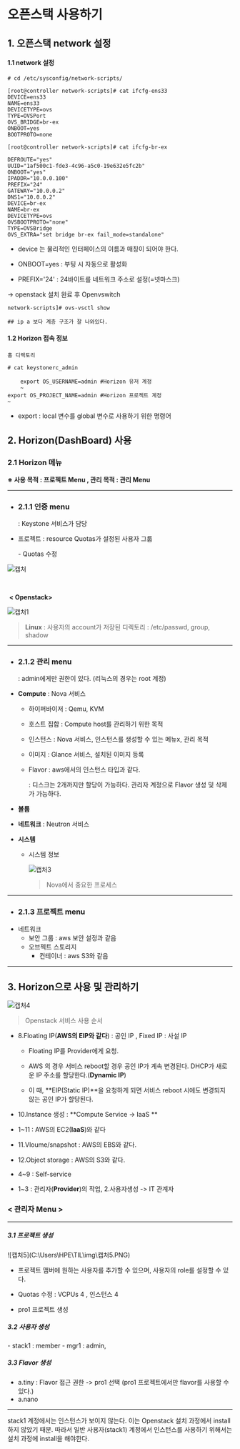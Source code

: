 # 오픈스택 사용하기

## 1. 오픈스택 network 설정

#### 1.1 network 설정

```shell
# cd /etc/sysconfig/network-scripts/

[root@controller network-scripts]# cat ifcfg-ens33 
DEVICE=ens33
NAME=ens33
DEVICETYPE=ovs
TYPE=OVSPort
OVS_BRIDGE=br-ex
ONBOOT=yes
BOOTPROTO=none

[root@controller network-scripts]# cat ifcfg-br-ex 

DEFROUTE="yes"
UUID="1af500c1-fde3-4c96-a5c0-19e632e5fc2b"
ONBOOT="yes"
IPADDR="10.0.0.100"
PREFIX="24"
GATEWAY="10.0.0.2"
DNS1="10.0.0.2"
DEVICE=br-ex
NAME=br-ex
DEVICETYPE=ovs
OVSBOOTPROTO="none"
TYPE=OVSBridge
OVS_EXTRA="set bridge br-ex fail_mode=standalone"

```

- device 는 물리적인 인터페이스의 이름과 매칭이 되어야 한다.

- ONBOOT=yes : 부팅 시 자동으로 활성화

- PREFIX='24' : 24바이트를 네트워크 주소로 설정(=넷마스크)



-> openstack 설치 완료 후 Openvswitch



```shell
network-scripts]# ovs-vsctl show

## ip a 보다 계층 구조가 잘 나와있다.
```



<h4> 1.2 Horizon 접속 정보 </h4>

```shell
홈 디렉토리

# cat keystonerc_admin

	export OS_USERNAME=admin #Horizon 유저 계정
	~
export OS_PROJECT_NAME=admin #Horizon 프로젝트 계정
~
```

- export : local 변수를 global 변수로 사용하기 위한 명령어











## 2. Horizon(DashBoard) 사용



### 2.1 Horizon 메뉴

**※ 사용 목적 : 프로젝트 Menu , 관리 목적 : 관리 Menu** 

---

- <h3>2.1.1 인증 menu</h3> : Keystone 서비스가 담당
- 프로젝트 : resource Quotas가 설정된 사용자 그룹
  
  \- Quotas 수정

![캡처](C:\Users\HPE\TIL\img\캡처.PNG)

​		

​		**< Openstack>**

![캡처1](C:\Users\HPE\TIL\img\캡처1.PNG)

>  **Linux** : 사용자의 account가 저장된 디렉토리 : /etc/passwd, group, shadow 



---

- <h3>2.1.2 관리 menu</h3> : admin에게만 권한이 있다. (리눅스의 경우는 root 계정)

  
- **Compute** : Nova 서비스
  
  - 하이퍼바이저 : Qemu, KVM
  
  - 호스트 집합 :  Compute host를 관리하기 위한 목적
  
  - 인스턴스 : Nova 서비스, 인스턴스를 생성할 수 있는 메뉴x, 관리 목적
  
  - 이미지 : Glance 서비스, 설치된 이미지 등록
  
  - Flavor : aws에서의 인스턴스 타입과 같다.
  
    : 디스크는 2개까지만 할당이 가능하다. 관리자 계정으로 Flavor 생성 및 삭제가 가능하다.
  
- **볼륨**
  
- **네트워크** : Neutron 서비스
  
- **시스템**
  
  - 시스템 정보
  
    ![캡처3](C:\Users\HPE\TIL\img\캡처3.PNG)
  
    >  Nova에서 중요한 프로세스
  
    

---

- <h3> 2.1.3 프로젝트 menu</h3>
- 네트워크
    - 보안 그룹 : aws 보안 설정과 같음
  - 오브젝트 스토리지
    - 컨테이너 : aws S3와 같음









---

## 3. Horizon으로 사용 및 관리하기

![캡처4](C:\Users\HPE\TIL\img\캡처4.PNG)

> Openstack 서비스 사용 순서



- 8.Floating IP(**AWS의 EIP와 같다**) : 공인 IP ,  	Fixed IP : 사설 IP

  - Floating IP를 Provider에게 요청.

  - AWS 의 경우 서비스 reboot할 경우 공인 IP가 계속 변경된다. DHCP가 새로운 IP 주소를 할당한다.(**Dynamic IP**)

  - 이 때, **EIP(Static IP)**을 요청하게 되면 서비스 reboot 시에도 변경되지 않는 공인 IP가 할당된다.

    

- 10.Instance 생성 : **Compute Service -> IaaS **
- 1~11 : AWS의 EC2(**IaaS**)와 같다
- 11.Vloume/snapshot : AWS의 EBS와 같다.
- 12.Object storage : AWS의 S3와 같다.



- 4~9 : Self-service
- 1~3 : 관리자(**Provider**)의 작업, 2.사용자생성 -> IT 관계자





### < 관리자 Menu >

---

<h5> 3.1 프로젝트 생성 </h5>
![캡처5](C:\Users\HPE\TIL\img\캡처5.PNG)

- 프로젝트 맴버에 원하는 사용자를 추가할 수 있으며, 사용자의 role를 설정할 수 있다.

- Quotas 수정 : VCPUs 4 , 인스턴스 4
- pro1 프로젝트 생성

<h5> 3.2 사용자 생성 </h5>
- stack1 : member
- mgr1 : admin,

<h5> 3.3 Flavor 생성 </h5>

- a.tiny :  Flavor 접근 권한 -> pro1 선택 (pro1 프로젝트에서만 flavor를 사용할 수 있다.)
- a.nano

---




stack1 계정에서는 인스턴스가 보이지 않는다. 이는 Openstack 설치 과정에서 install 하지 않았기 때문. 따라서 일반 사용자(stack1) 계정에서 인스턴스를 사용하기 위해서는 설치 과정에 install을 해야한다.

